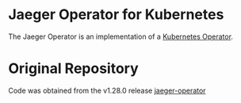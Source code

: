 # Jaeger Operator for Kubernetes

The Jaeger Operator is an implementation of a [Kubernetes Operator](https://kubernetes.io/docs/concepts/extend-kubernetes/operator/).

# Original Repository

Code was obtained from the v1.28.0 release 
[jaeger-operator](https://github.com/jaegertracing/jaeger-operator)
